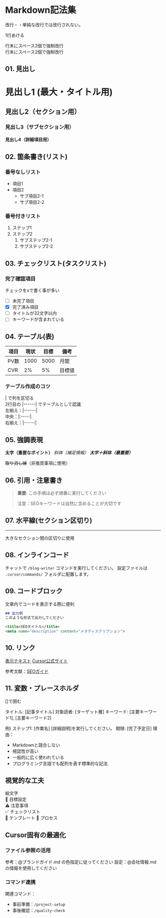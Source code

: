 # Markdown記法集

改行・・単純な改行では改行されない。

1行あける

行末にスペース2個で強制改行  
行末にスペース2個で強制改行

## 01. 見出し

# 見出し1 (最大・タイトル用)
## 見出し2（セクション用）
### 見出し3（サブセクション用）
#### 見出し4（詳細項目用）

## 02. 箇条書き(リスト)

### 番号なしリスト
- 項目1
- 項目2
  - サブ項目2-1
  - サブ項目2-2

### 番号付きリスト
1. ステップ1
2. ステップ2
   1. サブステップ2-1
   2. サブステップ2-2

## 03. チェックリスト(タスクリスト)

### 完了確認項目
チェックをxで書く事が多い

- [ ] 未完了項目
- [x] 完了済み項目
- [ ] タイトルが32文字以内
- [ ] キーワードが含まれている

## 04. テーブル(表)

| 項目 | 現状 | 目標 | 備考 |
|------|------|------|------|
| PV数 | 1000 | 5000 | 月間 |
| CVR | 2% | 5% | 目標値 |

### テーブル作成のコツ

| で列を区切る  
2行目の |------| でテーブルとして認識  
左揃え：|------|  
中央：|:----:|  
右揃え：|-----:|

## 05. 強調表現
**太字（重要なポイント）**
*斜体（補足情報）*
***太字＋斜体（最重要）***

~~取り消し線~~（非推奨事項に使用）

## 06. 引用・注意書き
> **重要**: この手順は必ず順番に実行してください
> 
> 注意：SEOキーワードは自然に含めることが大切です

## 07. 水平線(セクション区切り)
---
大きなセクション間の区切りに使用

## 08. インラインコード
チャットで `/blog-writer` コマンドを実行してください。
設定ファイルは `.cursor/commands/` フォルダに配置します。

## 09. コードブロック
文章内でコードを表示する際に便利

```markdown
## 出力例
このような形式で出力してください
```

```html
<title>SEOタイトル</title>
<meta name="description" content="メタディスクリプション">
```


## 10. リンク
[表示テキスト](URL)
[Cursor公式サイト](https://cursor.com)

参考文献：[SEOガイド](https://example.com)

## 11. 変数・プレースホルダ
[]で囲む

タイトル: [記事タイトル]
対象読者: [ターゲット層]
キーワード: [主要キーワード1], [主要キーワード2]

例) ステップ1: [作業名]
[詳細説明]を実行してください。
期限: [完了予定日]
理由：

- Markdownと競合しない
- 視認性が高い
- 一般的に広く使われている
- プログラミング言語でも配列を表す標準的な記法

## 視覚的な工夫
絵文字  
🎯 目標設定  
⚠️ 注意事項  
✅ チェックリスト  
📝 テンプレート
🔄 プロセス  

## Cursor固有の最適化
### ファイル参照の活用
参考：@ブランドガイド.md の色指定に従ってください
設定：@会社情報.md の情報を使用してください

### コマンド連携
関連コマンド：
- 事前準備：`/project-setup`
- 事後確認：`/quality-check`